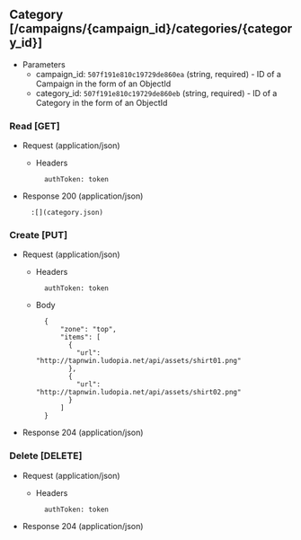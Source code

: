 ## Category [/campaigns/{campaign_id}/categories/{category_id}]

+ Parameters
    + campaign_id: `507f191e810c19729de860ea` (string, required) - ID of a Campaign in the form of an ObjectId
    + category_id: `507f191e810c19729de860eb` (string, required) - ID of a Category in the form of an ObjectId

### Read [GET]

+ Request (application/json)

    + Headers

            authToken: token

+ Response 200 (application/json)

        :[](category.json)

### Create [PUT]

+ Request (application/json)

    + Headers

            authToken: token

    + Body

            {
                "zone": "top",
                "items": [
                  {
                    "url": "http://tapnwin.ludopia.net/api/assets/shirt01.png"
                  },
                  {
                    "url": "http://tapnwin.ludopia.net/api/assets/shirt02.png"
                  }
                ]
            }

+ Response 204 (application/json)

### Delete [DELETE]

+ Request (application/json)

    + Headers

            authToken: token

+ Response 204 (application/json)

